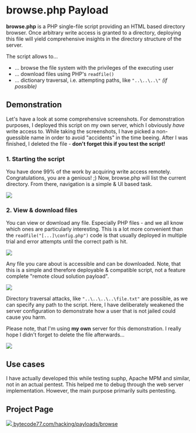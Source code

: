 # browse.php Payload

**browse.php** is a PHP single-file script providing an HTML based directory
browser. Once arbitrary write access is granted to a directory, deploying this
file will yield comprehensive insights in the directory structure of the server.

The script allows to...

* ... browse the file system with the privileges of the executing user
* ... download files using PHP's `readfile()`
* ... dictionary traversal, i.e. attempting paths, like `"..\..\..\"` *(if possible)*

## Demonstration

Let's have a look at some comprehensive screenshots. For demonstration purposes,
I deployed this script on my own server, which I obviously *have* write access
to. While taking the screenshots, I have picked a non-guessible name in order to
avoid "accidents" in the time beeing. After I was finished, I deleted the file -
**don't forget this if you test the script!**

### 1. Starting the script

You have done 99% of the work by acquiring write access remotely.
Congratulations, you are a genious! ;) Now, browse.php will list the current
directory. From there, navigation is a simple & UI based task.

![](https://bytecode77.com/images/sites/hacking/payloads/browse/001.png)

### 2. View & download files

You can view or download any file. Especially PHP files - and we all know which
ones are particularly interesting. This is a lot more convenient than the
`readfile("[...]\config.php")` code is that usually deployed in multiple trial
and error attempts until the correct path is hit.

![](https://bytecode77.com/images/sites/hacking/payloads/browse/002.png)

Any file you care about is accessible and can be downloaded. Note, that this is
a simple and therefore deployable & compatible script, not a feature complete
"remote cloud solution payload".

![](https://bytecode77.com/images/sites/hacking/payloads/browse/003.png)

Directory traversal attacks, like `"..\..\..\..\file.txt"` are possible, as we
can specify any path to the script. Here, I have deliberately weakened the
server configuration to demonstrate how a user that is not jailed could cause
you harm.

Please note, that I'm using **my own** server for this demonstration. I really
hope I didn't forget to delete the file afterwards...

![](https://bytecode77.com/images/sites/hacking/payloads/browse/004.png)

## Use cases

I have actually developed this while testing suphp, Apache MPM and similar, not
in an actual pentest. This helped me to debug through the web server
implementation. However, the main purpose primarily suits pentesting.

## Project Page

[![](https://bytecode77.com/images/shared/favicon16.png) bytecode77.com/hacking/payloads/browse](https://bytecode77.com/hacking/payloads/browse)